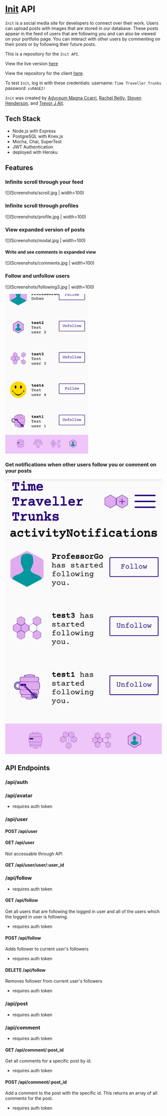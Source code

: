 # [Init](https://init-blush.vercel.app/) API

`Init` is a social media site for developers to connect over their work. Users can upload posts with images that are stored in our database. These posts appear in the feed of users that are following you and can also be viewed on your portfolio page. You can interact with other users by commenting on their posts or by following their future posts.

This is a repository for the `Init API`.

View the live version [here](https://init-blush.vercel.app/)

View the repository for the client [here](https://github.com/trevorjalt/init-client).

To test `Init`, log in with these credentials:
username: `Time Traveller Trunks`
password: `ssRAGE2!`

`Init` was created by [Adyceum Magna Ccarri](https://github.com/i-MCcarri), [Rachel Reilly](https://github.com/Rachanastasia), [Steven Henderson](https://github.com/Hendoe), and [Trevor J Alt](https://github.com/trevorjalt).

## Tech Stack

- Node.js with Express
- PostgreSQL with Knex.js
- Mocha, Chai, SuperTest
- JWT Authentication
- deployed with Heroku

## Features

### Infinite scroll through your feed

![](Screenshots/scroll.jpg | width=100)

### Infinite scroll through profiles

![](Screenshots/profile.jpg | width=100)

### View expanded version of posts

![](Screenshots/modal.jpg | width=100)

#### Write and see comments in expanded view

![](Screenshots/comments.jpg | width=100)

### Follow and unfollow users

![](Screenshots/following3.jpg | width=100)

![](Screenshots/following1.jpg)

### Get notifications when other users follow you or comment on your posts

![](Screenshots/activity.jpg)

## API Endpoints

### /api/auth

### /api/avatar

- requires auth token

### /api/user

#### POST /api/user

#### GET /api/user

Not accessable through API

#### GET /api/user/user/:user_id

### /api/follow

- requires auth token

#### GET /api/follow

Get all users that are following the logged in user and all of the users which the logged in user is following.

- requires auth token

#### POST /api/follow

Adds follower to current user's followers

- requires auth token

#### DELETE /api/follow

Removes follower from current user's followers

- requires auth token

### /api/post

- requires auth token

### /api/comment

- requires auth token

#### GET /api/comment/:post_id

Get all comments for a specific post by id.

- requires auth token

#### POST /api/comment/:post_id

Add a comment to the post with the specific id. This returns an array of all comments for the post.

- requires auth token
